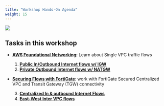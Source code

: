 ```yaml
---
title: "Workshop Hands-On Agenda"
weight: 15
---
```



![](image-getready.jpg)

## Tasks in this workshop
- [**AWS Foundational Networking**](3_modulethree/3_level2-module1.html): Learn about Single VPC traffic flows
  1. [**Public In/Outbound Internet flows w/ IGW**](3_modulethree/3_level2-module1/3_1_1_task.html)
  2. [**Private Outbound Internet flows w/ NATGW**](3_modulethree/3_level2-module1/3_1_2_task.html)
  
- [**Securing Flows with FortiGate**](3_modulethree/3_level2-module2.html): work with FortiGate Secured Centralized VPC and Transit Gateway (TGW) connectivity

  3. [**Centralized In & outbound Internet Flows**](3_modulethree/3_level2-module2/3_2_1_task.html)
  4. [**East-West Inter VPC flows**](3_modulethree/3_level2-module2/3_2_2_task.html)